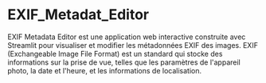 # EXIF_Metadat_Editor
EXIF Metadata Editor est une application web interactive construite avec Streamlit pour visualiser et modifier les métadonnées EXIF des images. EXIF (Exchangeable Image File Format) est un standard qui stocke des informations sur la prise de vue, telles que les paramètres de l'appareil photo, la date et l'heure, et les informations de localisation.
